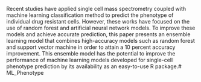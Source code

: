 Recent studies have applied single cell mass spectrometry coupled with machine learning classification method to predict the phenotype of individual drug resistant cells. However, these works have focused on the use of random forest and artificial neural network models. To improve these models and achieve accurate prediction, this paper presents an ensemble learning model that combines high-accuracy models such as random forest and support vector machine in order to attain a 10 percent accuracy improvement. This ensemble model has the potential to improve the performance of machine learning models developed for single-cell phenotype prediction by its availability as an easy-to-use R package.# ML_Phenotype
